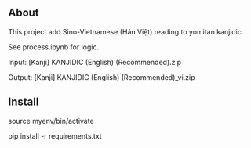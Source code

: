 ## About

This project add Sino-Vietnamese (Hán Việt) reading to yomitan kanjidic.

See process.ipynb for logic.

Input: [Kanji] KANJIDIC (English) (Recommended).zip

Output: [Kanji] KANJIDIC (English) (Recommended)_vi.zip

## Install

source myenv/bin/activate

pip install -r requirements.txt
